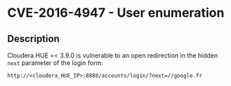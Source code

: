 CVE-2016-4947 - User enumeration
================================

Description
-----------
Cloudera HUE =< 3.9.0 is vulnerable to an open redirection in the hidden `next` parameter of the login form:
```
http://<cloudera_HUE_IP>:8888/accounts/login/?next=//google.fr
```